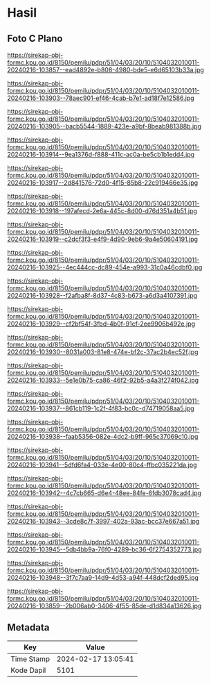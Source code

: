 # Hasil

## Foto C Plano

https://sirekap-obj-formc.kpu.go.id/8150/pemilu/pdpr/51/04/03/20/10/5104032010011-20240216-103857--ead4892e-b808-4980-bde5-e6d65103b33a.jpg

https://sirekap-obj-formc.kpu.go.id/8150/pemilu/pdpr/51/04/03/20/10/5104032010011-20240216-103903--78aec901-ef46-4cab-b7e1-ad18f7e12586.jpg

https://sirekap-obj-formc.kpu.go.id/8150/pemilu/pdpr/51/04/03/20/10/5104032010011-20240216-103905--bacb5544-1889-423e-a9bf-8beab981388b.jpg

https://sirekap-obj-formc.kpu.go.id/8150/pemilu/pdpr/51/04/03/20/10/5104032010011-20240216-103914--9ea1376d-f888-411c-ac0a-be5cb1b1edd4.jpg

https://sirekap-obj-formc.kpu.go.id/8150/pemilu/pdpr/51/04/03/20/10/5104032010011-20240216-103917--2d841576-72d0-4f15-85b8-22c919466e35.jpg

https://sirekap-obj-formc.kpu.go.id/8150/pemilu/pdpr/51/04/03/20/10/5104032010011-20240216-103918--197afecd-2e6a-445c-8d00-d76d351a4b51.jpg

https://sirekap-obj-formc.kpu.go.id/8150/pemilu/pdpr/51/04/03/20/10/5104032010011-20240216-103919--c2dcf3f3-e4f9-4d90-9eb6-9a4e50604191.jpg

https://sirekap-obj-formc.kpu.go.id/8150/pemilu/pdpr/51/04/03/20/10/5104032010011-20240216-103925--4ec444cc-dc89-454e-a993-31c0a46cdbf0.jpg

https://sirekap-obj-formc.kpu.go.id/8150/pemilu/pdpr/51/04/03/20/10/5104032010011-20240216-103928--f2afba8f-8d37-4c83-b673-a6d3a4107391.jpg

https://sirekap-obj-formc.kpu.go.id/8150/pemilu/pdpr/51/04/03/20/10/5104032010011-20240216-103929--cf2bf54f-3fbd-4b0f-91cf-2ee9906b492e.jpg

https://sirekap-obj-formc.kpu.go.id/8150/pemilu/pdpr/51/04/03/20/10/5104032010011-20240216-103930--8031a003-81e8-474e-bf2c-37ac2b4ec52f.jpg

https://sirekap-obj-formc.kpu.go.id/8150/pemilu/pdpr/51/04/03/20/10/5104032010011-20240216-103933--5e1e0b75-ca86-46f2-92b5-a4a3f274f042.jpg

https://sirekap-obj-formc.kpu.go.id/8150/pemilu/pdpr/51/04/03/20/10/5104032010011-20240216-103937--861cb119-1c2f-4f83-bc0c-d74719058aa5.jpg

https://sirekap-obj-formc.kpu.go.id/8150/pemilu/pdpr/51/04/03/20/10/5104032010011-20240216-103938--faab5356-082e-4dc2-b9ff-965c37069c10.jpg

https://sirekap-obj-formc.kpu.go.id/8150/pemilu/pdpr/51/04/03/20/10/5104032010011-20240216-103941--5dfd6fa4-033e-4e00-80c4-ffbc035221da.jpg

https://sirekap-obj-formc.kpu.go.id/8150/pemilu/pdpr/51/04/03/20/10/5104032010011-20240216-103942--4c7cb665-d6e4-48ee-84fe-6fdb3078cad4.jpg

https://sirekap-obj-formc.kpu.go.id/8150/pemilu/pdpr/51/04/03/20/10/5104032010011-20240216-103943--3cde8c7f-3997-402a-93ac-bcc37e667a51.jpg

https://sirekap-obj-formc.kpu.go.id/8150/pemilu/pdpr/51/04/03/20/10/5104032010011-20240216-103945--5db4bb9a-76f0-4289-bc36-6f2754352773.jpg

https://sirekap-obj-formc.kpu.go.id/8150/pemilu/pdpr/51/04/03/20/10/5104032010011-20240216-103948--3f7c7aa9-14d9-4d53-a94f-448dcf2ded95.jpg

https://sirekap-obj-formc.kpu.go.id/8150/pemilu/pdpr/51/04/03/20/10/5104032010011-20240216-103859--2b006ab0-3406-4f55-85de-d1d834a13626.jpg


## Metadata

| Key        | Value               |
| ---------- | ------------------- |
| Time Stamp | 2024-02-17 13:05:41 |
| Kode Dapil | 5101                |



